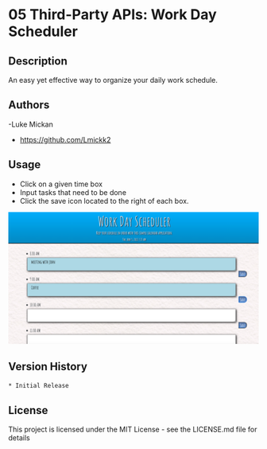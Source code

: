 # 05 Third-Party APIs: Work Day Scheduler


## Description

An easy yet effective way to organize your daily work schedule.


## Authors

-Luke Mickan 
- https://github.com/Lmickk2

## Usage

- Click on a given time box
- Input tasks that need to be done
- Click the save icon located to the right of each box.

<img src="website.png" alt="Website functionality">


## Version History

    * Initial Release

## License

This project is licensed under the MIT License - see the LICENSE.md file for details